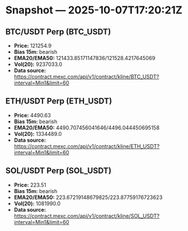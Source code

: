 # Snapshot — 2025-10-07T17:20:21Z

## BTC/USDT Perp (BTC_USDT)
- **Price:** 121254.9
- **Bias 15m:** bearish
- **EMA20/EMA50:** 121433.85171147836/121528.4217645069
- **Vol(20):** 9237033.0
- **Data source:** https://contract.mexc.com/api/v1/contract/kline/BTC_USDT?interval=Min1&limit=60

## ETH/USDT Perp (ETH_USDT)
- **Price:** 4490.63
- **Bias 15m:** bearish
- **EMA20/EMA50:** 4490.707456041646/4496.044450695158
- **Vol(20):** 1334489.0
- **Data source:** https://contract.mexc.com/api/v1/contract/kline/ETH_USDT?interval=Min1&limit=60

## SOL/USDT Perp (SOL_USDT)
- **Price:** 223.51
- **Bias 15m:** bearish
- **EMA20/EMA50:** 223.67219148679825/223.87759176723623
- **Vol(20):** 1081990.0
- **Data source:** https://contract.mexc.com/api/v1/contract/kline/SOL_USDT?interval=Min1&limit=60
